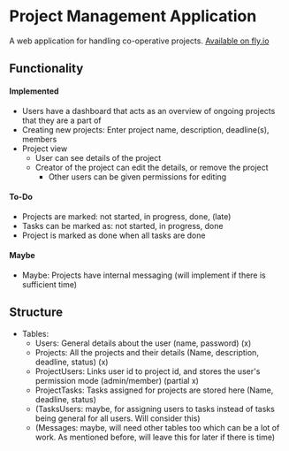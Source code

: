 # Project Management Application

A web application for handling co-operative projects.
[Available on fly.io](http://tsoha-project-management-app.fly.dev/)

## Functionality

#### Implemented

- Users have a dashboard that acts as an overview of ongoing projects that they are a part of
- Creating new projects: Enter project name, description, deadline(s), members
- Project view
  - User can see details of the project
  - Creator of the project can edit the details, or remove the project
    - Other users can be given permissions for editing

#### To-Do

- Projects are marked: not started, in progress, done, (late)
- Tasks can be marked as: not started, in progress, done
- Project is marked as done when all tasks are done

#### Maybe

- Maybe: Projects have internal messaging (will implement if there is sufficient time)

## Structure

- Tables:
  - Users: General details about the user (name, password) (x)
  - Projects: All the projects and their details (Name, description, deadline, status) (x)
  - ProjectUsers: Links user id to project id, and stores the user's permission mode (admin/member) (partial x)
  - ProjectTasks: Tasks assigned for projects are stored here (Name, deadline, status)
  - (TasksUsers: maybe, for assigning users to tasks instead of tasks being general for all users. Will consider this)
  - (Messages: maybe, will need other tables too which can be a lot of work. As mentioned before, will leave this for later if there is time)
